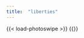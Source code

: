 ```yaml
---
title:  "liberties"
---
```

{{< load-photoswipe >}}
{{<gallery dir="img/gallery/liberties" caption-effect="none" />}}
